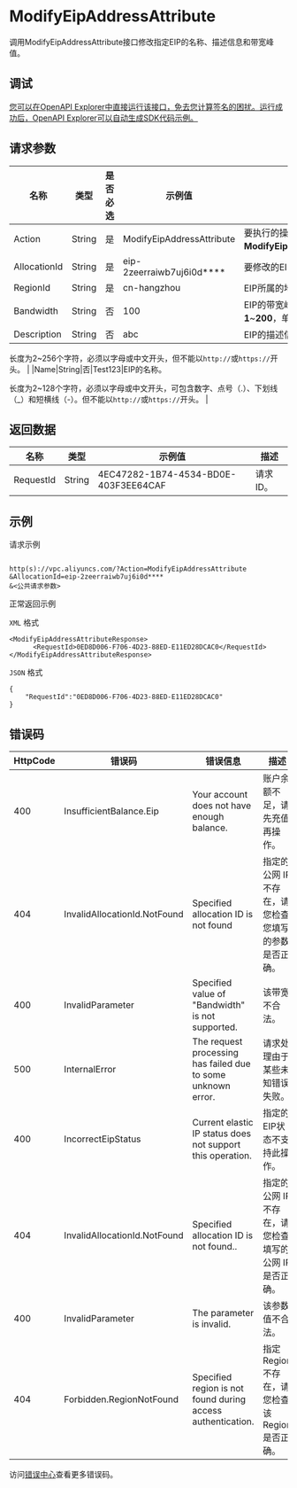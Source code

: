 # ModifyEipAddressAttribute

调用ModifyEipAddressAttribute接口修改指定EIP的名称、描述信息和带宽峰值。

## 调试

[您可以在OpenAPI Explorer中直接运行该接口，免去您计算签名的困扰。运行成功后，OpenAPI Explorer可以自动生成SDK代码示例。](https://api.aliyun.com/#product=Vpc&api=ModifyEipAddressAttribute&type=RPC&version=2016-04-28)

## 请求参数

|名称|类型|是否必选|示例值|描述|
|--|--|----|---|--|
|Action|String|是|ModifyEipAddressAttribute|要执行的操作，取值：**ModifyEipAddressAttribute**。 |
|AllocationId|String|是|eip-2zeerraiwb7uj6i0d\*\*\*\*|要修改的EIP的ID。 |
|RegionId|String|是|cn-hangzhou|EIP所属的地域ID。 |
|Bandwidth|String|否|100|EIP的带宽峰值，取值：**1**~**200**，单位为Mbps。 |
|Description|String|否|abc|EIP的描述信息。

 长度为2~256个字符，必须以字母或中文开头，但不能以`http://`或`https://`开头。 |
|Name|String|否|Test123|EIP的名称。

 长度为2~128个字符，必须以字母或中文开头，可包含数字、点号（.）、下划线（\_）和短横线（-）。但不能以`http://`或`https://`开头。 |

## 返回数据

|名称|类型|示例值|描述|
|--|--|---|--|
|RequestId|String|4EC47282-1B74-4534-BD0E-403F3EE64CAF|请求ID。 |

## 示例

请求示例

```

http(s)://vpc.aliyuncs.com/?Action=ModifyEipAddressAttribute
&AllocationId=eip-2zeerraiwb7uj6i0d****
&<公共请求参数>

```

正常返回示例

`XML` 格式

```
<ModifyEipAddressAttributeResponse>
      <RequestId>0ED8D006-F706-4D23-88ED-E11ED28DCAC0</RequestId>
</ModifyEipAddressAttributeResponse>
```

`JSON` 格式

```
{
	"RequestId":"0ED8D006-F706-4D23-88ED-E11ED28DCAC0"
}
```

## 错误码

|HttpCode|错误码|错误信息|描述|
|--------|---|----|--|
|400|InsufficientBalance.Eip|Your account does not have enough balance.|账户余额不足，请先充值再操作。|
|404|InvalidAllocationId.NotFound|Specified allocation ID is not found|指定的公网 IP 不存在，请您检查您填写的参数是否正确。|
|400|InvalidParameter|Specified value of "Bandwidth" is not supported.|该带宽不合法。|
|500|InternalError|The request processing has failed due to some unknown error.|请求处理由于某些未知错误失败。|
|400|IncorrectEipStatus|Current elastic IP status does not support this operation.|指定的EIP状态不支持此操作。|
|404|InvalidAllocationId.NotFound|Specified allocation ID is not found..|指定的公网 IP 不存在，请您检查填写的公网 IP 是否正确。|
|400|InvalidParameter|The parameter is invalid.|该参数值不合法。|
|404|Forbidden.RegionNotFound|Specified region is not found during access authentication.|指定 Region 不存在，请您检查该 Region 是否正确。|

访问[错误中心](https://error-center.aliyun.com/status/product/Vpc)查看更多错误码。

